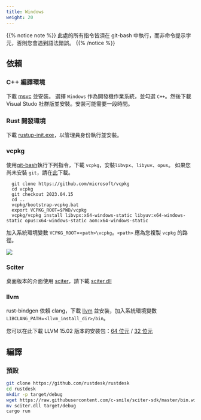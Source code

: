 ```yaml
---
title: Windows
weight: 20
---
```


{{% notice note %}}
此處的所有指令皆須在 git-bash 中執行，而非命令提示字元，否則您會遇到語法錯誤。
{{% /notice %}}

## 依賴

### C++ 編譯環境

下載 [msvc](https://visualstudio.microsoft.com/) 並安裝。
選擇 `Windows` 作為開發機作業系統，並勾選 `C++`。然後下載 Visual Studo 社群版並安裝。安裝可能需要一段時間。

### Rust 開發環境
下載 [rustup-init.exe](https://static.rust-lang.org/rustup/dist/x86_64-pc-windows-msvc/rustup-init.exe)，以管理員身份執行並安裝。

### vcpkg

使用[git-bash](https://git-scm.com/download/win)執行下列指令，下載 `vcpkg`，安裝`libvpx`、`libyuv`、`opus`。
如果您尚未安裝 `git`，請在[此](https://git-scm.com/download/win)下載。

```shell
  git clone https://github.com/microsoft/vcpkg
  cd vcpkg
  git checkout 2023.04.15
  cd ..
  vcpkg/bootstrap-vcpkg.bat
  export VCPKG_ROOT=$PWD/vcpkg
  vcpkg/vcpkg install libvpx:x64-windows-static libyuv:x64-windows-static opus:x64-windows-static aom:x64-windows-static
```

加入系統環境變數 `VCPKG_ROOT`=`<path>\vcpkg`。`<path>` 應為您複製 `vcpkg` 的路徑。

![](/docs/en/dev/build/windows/images/env.png)

### Sciter

桌面版本的介面使用 [sciter](https://sciter.com/)，請下載 [sciter.dll](https://raw.githubusercontent.com/c-smile/sciter-sdk/master/bin.win/x64/sciter.dll)

### llvm

rust-bindgen 依賴 clang，下載 [llvm](https://github.com/llvm/llvm-project/releases) 並安裝，加入系統環境變數 `LIBCLANG_PATH`=`<llvm_install_dir>/bin`。

您可以在此下載 LLVM 15.02 版本的安裝包：[64 位元](https://github.com/llvm/llvm-project/releases/download/llvmorg-15.0.2/LLVM-15.0.2-win64.exe) / [32 位元](https://github.com/llvm/llvm-project/releases/download/llvmorg-15.0.2/LLVM-15.0.2-win32.exe)

## 編譯

### 預設

```sh
git clone https://github.com/rustdesk/rustdesk
cd rustdesk
mkdir -p target/debug
wget https://raw.githubusercontent.com/c-smile/sciter-sdk/master/bin.win/x64/sciter.dll
mv sciter.dll target/debug
cargo run
```
